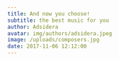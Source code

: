```yaml
---
title: And now you choose!
subtitle: the best music for you
author: Adsidera
avatar: img/authors/adsidera.jpeg
image: /uploads/composers.jpg
date: 2017-11-06 12:12:00
---
```



